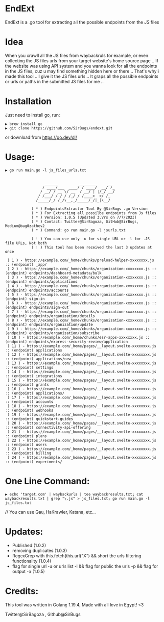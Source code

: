 # EndExt
EndExt is a .go tool for extracting all the possible endpoints from the JS files

# Idea
When you crawll all the JS files from waybackruls for example, or even collecting the JS files urls from your target website's home source page ..
If the website was using API system and you wanna look for all the endpoints in the JS files, cuz u may find something hidden here or there ..
That's why i made this tool .. I give it the JS files urls .. It graps all the possible endpoints or urls or paths in the submitted JS files for me ..

# Installation
Just need to install go, run:

```
▶ brew install go
▶ git clone https://github.com/SirBugs/endext.git
```

or download from https://go.dev/dl/

# Usage:
```
▶ go run main.go -l js_files_urls.txt


                  ______          ________     __ 	
                 / ____/___  ____/ / ____/  __/ /_	
                / __/ / __ \/ __  / __/ | |/_/ __/	
               / /___/ / / / /_/ / /____>  </ /_  	
              /_____/_/ /_/\__,_/_____/_/|_|\__/  	

            ( * ) EndpointsExtractor Tool By @SirBugs .go Version
            ( * ) For Extracting all possilbe endpoints from Js files 
            ( * ) Version: 1.0.5 (Updated 3.Vrs on 7/7/2023)
            ( * ) Contact: Twitter@SirBagoza, GitHub@SirBugs, Medium@bag0zathev2
            ( * ) Command: go run main.go -l jsurls.txt

            ( ! ) You can use only -u for single URL or -l for .JS file URLs, Not both
            ( ! ) This tool has been received the last 3 updates at once

 ( 1 ) - https://example.com/_home/chunks/preload-helper-xxxxxxxx.js :: (endpoint) _app/
 ( 2 ) - https://example.com/_home/chunks/organization-xxxxxxxx.js :: (endpoint) endpoints/dashboard-metadata/bulk
 ( 3 ) - https://example.com/_home/chunks/organization-xxxxxxxx.js :: (endpoint) endpoints/applications
 ( 4 ) - https://example.com/_home/chunks/organization-xxxxxxxx.js :: (endpoint) endpoints/accounts
 ( 5 ) - https://example.com/_home/chunks/organization-xxxxxxxx.js :: (endpoint) sign-in
 ( 6 ) - https://example.com/_home/chunks/organization-xxxxxxxx.js :: (endpoint) endpoints/sign-out
 ( 7 ) - https://example.com/_home/chunks/organization-xxxxxxxx.js :: (endpoint) endpoints/organization/details
 ( 8 ) - https://example.com/_home/chunks/organization-xxxxxxxx.js :: (endpoint) endpoints/organization/update
 ( 9 ) - https://example.com/_home/chunks/organization-xxxxxxxx.js :: (endpoint) endpoints/organization/subscribe
 ( 10 ) - https://example.com/_home/chunks/esr-apps-xxxxxxxx.js :: (endpoint) endpoints/express-security-review/application
 ( 11 ) - https://example.com/_home/pages/__layout.svelte-xxxxxxxx.js :: (endpoint) applications
 ( 12 ) - https://example.com/_home/pages/__layout.svelte-xxxxxxxx.js :: (endpoint) applications/new
 ( 13 ) - https://example.com/_home/pages/__layout.svelte-xxxxxxxx.js :: (endpoint) settings
 ( 14 ) - https://example.com/_home/pages/__layout.svelte-xxxxxxxx.js :: (endpoint) integrations
 ( 15 ) - https://example.com/_home/pages/__layout.svelte-xxxxxxxx.js :: (endpoint) grants
 ( 16 ) - https://example.com/_home/pages/__layout.svelte-xxxxxxxx.js :: (endpoint) applications/
 ( 17 ) - https://example.com/_home/pages/__layout.svelte-xxxxxxxx.js :: (endpoint) accounts
 ( 18 ) - https://example.com/_home/pages/__layout.svelte-xxxxxxxx.js :: (endpoint) webhooks
 ( 19 ) - https://example.com/_home/pages/__layout.svelte-xxxxxxxx.js :: (endpoint) quickstart-guides
 ( 20 ) - https://example.com/_home/pages/__layout.svelte-xxxxxxxx.js :: (endpoint) connectivity-api-offering
 ( 21 ) - https://example.com/_home/pages/__layout.svelte-xxxxxxxx.js :: (endpoint) plans
 ( 22 ) - https://example.com/_home/pages/__layout.svelte-xxxxxxxx.js :: (endpoint) users
 ( 23 ) - https://example.com/_home/pages/__layout.svelte-xxxxxxxx.js :: (endpoint) billing
 ( 24 ) - https://example.com/_home/pages/__layout.svelte-xxxxxxxx.js :: (endpoint) experiments/

```

# One Line Command:

```
▶ echo 'target.com' | waybackurls | tee waybackresults.txt; cat waybackresults.txt | grep "\.js" > js_files.txt; go run main.go -l js_files.txt
```

// You can use Gau, HaKrawler, Katana, etc...

# Updates:
- Published (1.0.2)
- removing duplicates (1.0.3)
- RegexGrep with this.fetch(this.url("X") && short the urls filtering functionality (1.0.4)
- flag for single url -u or urls list -l && flag for public the urls -p && flag for output -o (1.0.5)


# Credits:

This tool was written in Golang 1.19.4, Made with all love in Egypt! <3

Twitter@SirBagoza , Github@SirBugs
